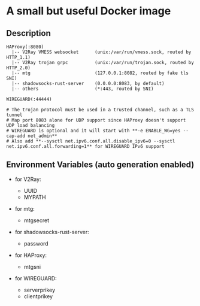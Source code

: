 # A small but useful Docker image

## Description

    HAProxy(:8080)
      |-- V2Ray VMESS websocket      (unix:/var/run/vmess.sock, routed by HTTP_1.1)
      |-- V2Ray trojan grpc          (unix:/var/run/trojan.sock, routed by HTTP_2.0)
      |-- mtg                        (127.0.0.1:8082, routed by fake tls SNI)
      |-- shadowsocks-rust-server    (0.0.0.0:8083, by default)
      |-- others                     (*:443, routed by SNI)

    WIREGUARD(:44444)

    # The trojan protocol must be used in a trusted channel, such as a TLS tunnel
    # Map port 8083 alone for UDP support since HAProxy doesn't support UDP load balancing
    # WIREGUARD is optional and it will start with **-e ENABLE_WG=yes --cap-add net_admin**
    # Also add **--sysctl net.ipv6.conf.all.disable_ipv6=0 --sysctl net.ipv6.conf.all.forwarding=1** for WIREGUARD IPv6 support

## Environment Variables (auto generation enabled)

- for V2Ray:

  - UUID
  - MYPATH

- for mtg:

  - mtgsecret

- for shadowsocks-rust-server:

  - password

- for HAProxy:
  
  - mtgsni

- for WIREGUARD:

  - serverprikey
  - clientprikey
